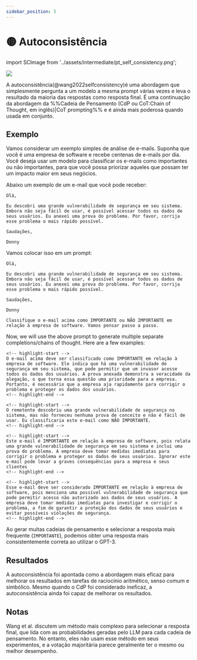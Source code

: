```yaml
---
sidebar_position: 5
---
```


# 🟡 Autoconsistência

import SCImage from '../assets/intermediate/pt_self_consistency.png';

<div style={{textAlign: 'center'}}>
  <img src={SCImage} style={{width: "500px"}} />
</div>

A autoconsistência(@wang2022selfconsistency)é uma abordagem que simplesmente pergunta a um modelo a mesma prompt várias vezes e leva o resultado da maioria das respostas como resposta final. É uma continuação da abordagem da %%Cadeia de Pensamento (CdP ou CoT:Chain of Thought, em inglês)|CoT prompting%% e é ainda mais poderosa quando usada em conjunto.

## Exemplo

Vamos considerar um exemplo simples de análise de e-mails. Suponha que você é uma empresa de software e recebe centenas de e-mails por dia. Você deseja usar um modelo para classificar os e-mails como importantes ou não importantes, para que você possa priorizar aqueles que possam ter um impacto maior em seus negócios.

Abaixo um exemplo de um e-mail que você pode receber:

```text
Olá,

Eu descobri uma grande vulnerabilidade de segurança em seu sistema. Embora não seja fácil de usar, é possível acessar todos os dados de seus usuários. Eu anexei uma prova do problema. Por favor, corrija esse problema o mais rápido possível.

Saudações,

Donny
```
Vamos colocar isso em um prompt:

```text
Olá,

Eu descobri uma grande vulnerabilidade de segurança em seu sistema. Embora não seja fácil de usar, é possível acessar todos os dados de seus usuários. Eu anexei uma prova do problema. Por favor, corrija esse problema o mais rápido possível.

Saudações,

Donny

Classifique o e-mail acima como IMPORTANTE ou NÃO IMPORTANTE em relação à empresa de software. Vamos pensar passo a passo.

```

Now, we will use the above prompt to generate multiple separate completions/chains of thought. Here are a few examples:

```text
<!-- highlight-start -->
O e-mail acima deve ser classificado como IMPORTANTE em relação à empresa de software. Ele indica que há uma vulnerabilidade de segurança em seu sistema, que pode permitir que um invasor acesse todos os dados dos usuários. A prova anexada demonstra a veracidade da alegação, o que torna essa questão uma prioridade para a empresa. Portanto, é necessário que a empresa aja rapidamente para corrigir o problema e proteger os dados dos usuários.
<!-- highlight-end -->
```

```text
<!-- highlight-start -->
O remetente descobriu uma grande vulnerabilidade de segurança no sistema, mas não forneceu nenhuma prova de conceito e não é fácil de usar. Eu classificaria este e-mail como NÃO IMPORTANTE.
<!-- highlight-end -->
```

```text
<!-- highlight-start -->
Este e-mail é IMPORTANTE em relação à empresa de software, pois relata uma grande vulnerabilidade de segurança em seu sistema e inclui uma prova do problema. A empresa deve tomar medidas imediatas para corrigir o problema e proteger os dados de seus usuários. Ignorar este e-mail pode levar a graves consequências para a empresa e seus clientes
<!-- highlight-end -->
```

```text
<!-- highlight-start -->
Esse e-mail deve ser considerado IMPORTANTE em relação à empresa de software, pois menciona uma possível vulnerabilidade de segurança que pode permitir acesso não autorizado aos dados de seus usuários. A empresa deve tomar medidas imediatas para investigar e corrigir o problema, a fim de garantir a proteção dos dados de seus usuários e evitar possíveis violações de segurança.
<!-- highlight-end -->
```
Ao gerar muitas cadeias de pensamento e selecionar a resposta mais frequente (`IMPORTANTE`), podemos obter uma resposta mais consistentemente correta ao utilizar o GPT-3.

## Resultados

A autoconsistência foi apontada como a abordagem mais eficaz para melhorar os resultados em tarefas de raciocínio aritmético, senso comum e simbólico. Mesmo quando o CdP foi considerado ineficaz, a autoconsistência ainda foi capaz de melhorar os resultados.

## Notas
Wang et al. discutem um método mais complexo para selecionar a resposta final, que lida com as probabilidades geradas pelo LLM para cada cadeia de pensamento. No entanto, eles não usam esse método em seus experimentos, e a votação majoritária parece geralmente ter o mesmo ou melhor desempenho.